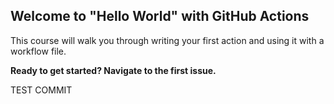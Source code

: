 ## Welcome to "Hello World" with GitHub Actions

This course will walk you through writing your first action and using it with a workflow file. 

**Ready to get started? Navigate to the first issue.**

TEST COMMIT
